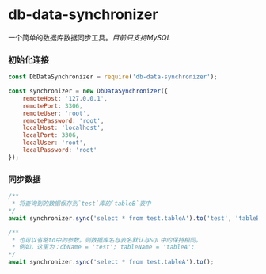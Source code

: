 # db-data-synchronizer
一个简单的数据库数据同步工具。*目前只支持MySQL*

### 初始化连接
```javascript
const DbDataSynchronizer = require('db-data-synchronizer');

const synchronizer = new DbDataSynchronizer({
    remoteHost: '127.0.0.1',
    remotePort: 3306,
    remoteUser: 'root',
    remotePassword: 'root',
    localHost: 'localhost',
    localPort: 3306,
    localUser: 'root',
    localPassword: 'root'
});
```

### 同步数据
```javascript
/**
 * 将查询到的数据保存到`test`库的`tableB`表中
*/
await synchronizer.sync('select * from test.tableA').to('test', 'tableB');

/**
 * 也可以省略to中的参数。则数据库名与表名默认与SQL中的保持相同。
 * 例如，这里为：dbName = 'test'; tableName = 'tableA';
*/
await synchronizer.sync('select * from test.tableA').to();
```